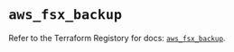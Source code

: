 # `aws_fsx_backup`

Refer to the Terraform Registory for docs: [`aws_fsx_backup`](https://registry.terraform.io/providers/hashicorp/aws/5.15.0/docs/resources/fsx_backup).
